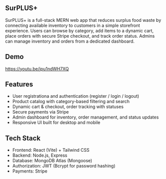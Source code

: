 ## SurPLUS+

SurPLUS+ is a full-stack MERN web app that reduces surplus food waste by connecting available inventory to customers in a simple storefront experience. Users can browse by category, add items to a dynamic cart, place orders with secure Stripe checkout, and track order status. Admins can manage inventory and orders from a dedicated dashboard.

## Demo

https://youtu.be/jpu1ndWH7XQ

## Features

- User registrationa and authentication (register / login / logout)
- Product catalog with category-based filtering and search
- Dynamic cart & checkout, order tracking with statuses
- Secure payments via Stripe
- Admin dashboard for inventory, order management, and status updates
- Responsive UI built for desktop and mobile

## Tech Stack

- Frontend: React (Vite) + Tailwind CSS
- Backend: Node.js, Express
- Database: MongoDB Atlas (Mongoose)
- Authorization: JWT (Bcrypt for password hashing)
- Payments: Stripe
